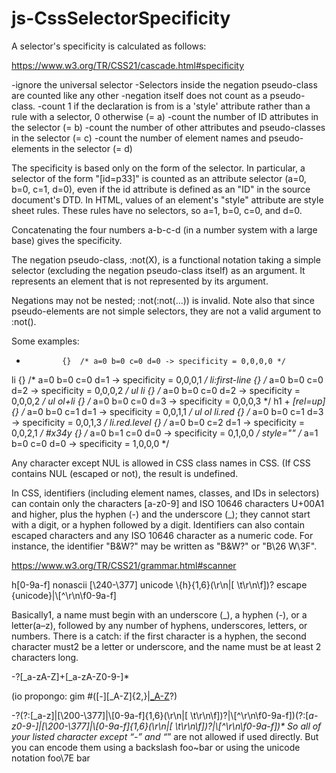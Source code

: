 # js-CssSelectorSpecificity

A selector's specificity is calculated as follows:

https://www.w3.org/TR/CSS21/cascade.html#specificity

-ignore the universal selector
-Selectors inside the negation pseudo-class are counted like any other
-negation itself does not count as a pseudo-class.
-count 1 if the declaration is from is a 'style' attribute rather than a rule with a selector, 0 otherwise (= a) 
-count the number of ID attributes in the selector (= b)
-count the number of other attributes and pseudo-classes in the selector (= c)
-count the number of element names and pseudo-elements in the selector (= d)



The specificity is based only on the form of the selector. 
In particular, a selector of the form "[id=p33]" is counted as an attribute selector (a=0, b=0, c=1, d=0), even if the id attribute is defined as an "ID" in the source document's DTD.
In HTML, values of an element's "style" attribute are style sheet rules. 
These rules have no selectors, so a=1, b=0, c=0, and d=0.



Concatenating the four numbers a-b-c-d (in a number system with a large base) gives the specificity.

The negation pseudo-class, :not(X), is a functional notation taking a simple selector (excluding the negation pseudo-class itself) as an argument. It represents an element that is not represented by its argument.

Negations may not be nested; :not(:not(...)) is invalid. Note also that since pseudo-elements are not simple selectors, they are not a valid argument to :not().



Some examples:

 *             {}  /* a=0 b=0 c=0 d=0 -> specificity = 0,0,0,0 */
 li            {}  /* a=0 b=0 c=0 d=1 -> specificity = 0,0,0,1 */
 li:first-line {}  /* a=0 b=0 c=0 d=2 -> specificity = 0,0,0,2 */
 ul li         {}  /* a=0 b=0 c=0 d=2 -> specificity = 0,0,0,2 */
 ul ol+li      {}  /* a=0 b=0 c=0 d=3 -> specificity = 0,0,0,3 */
 h1 + *[rel=up]{}  /* a=0 b=0 c=1 d=1 -> specificity = 0,0,1,1 */
 ul ol li.red  {}  /* a=0 b=0 c=1 d=3 -> specificity = 0,0,1,3 */
 li.red.level  {}  /* a=0 b=0 c=2 d=1 -> specificity = 0,0,2,1 */
 #x34y         {}  /* a=0 b=1 c=0 d=0 -> specificity = 0,1,0,0 */
 style=""          /* a=1 b=0 c=0 d=0 -> specificity = 1,0,0,0 */

Any character except NUL is allowed in CSS class names in CSS.
(If CSS contains NUL (escaped or not), the result is undefined.

In CSS, identifiers (including element names, classes, and IDs in selectors)
can contain only the characters [a-z0-9] and ISO 10646 characters U+00A1 and higher,
plus the hyphen (-) and the underscore (_);
they cannot start with a digit, or a hyphen followed by a digit.
Identifiers can also contain escaped characters and any ISO 10646 character as a numeric code.
For instance, the identifier "B&W?" may be written as "B\&W\?" or "B\26 W\3F".

https://www.w3.org/TR/CSS21/grammar.html#scanner

h[0-9a-f]
nonascii [\240-\377]
unicode \\{h}{1,6}(\r\n|[ \t\r\n\f])?
escape {unicode}|\\[^\r\n\f0-9a-f]

Basically1, a name must begin with an underscore (_), a hyphen (-), or a letter(a–z), followed by any number of hyphens, underscores, letters, or numbers. There is a catch: if the first character is a hyphen, the second character must2 be a letter or underscore, and the name must be at least 2 characters long.

-?[_a-zA-Z]+[_a-zA-Z0-9-]*


(io propongo: gim #([-][_A-Z]{2,}|[_A-Z]([-_A-Z\d]+)?)

-?(?:[_a-z]|[\200-\377]|\\[0-9a-f]{1,6}(\r\n|[ \t\r\n\f])?|\\[^\r\n\f0-9a-f])(?:[_a-z0-9-]|[\200-\377]|\\[0-9a-f]{1,6}(\r\n|[ \t\r\n\f])?|\\[^\r\n\f0-9a-f])*
So all of your listed character except “-” and “_” are not allowed if used directly.
But you can encode them using a backslash foo\~bar or using the unicode notation foo\7E bar
